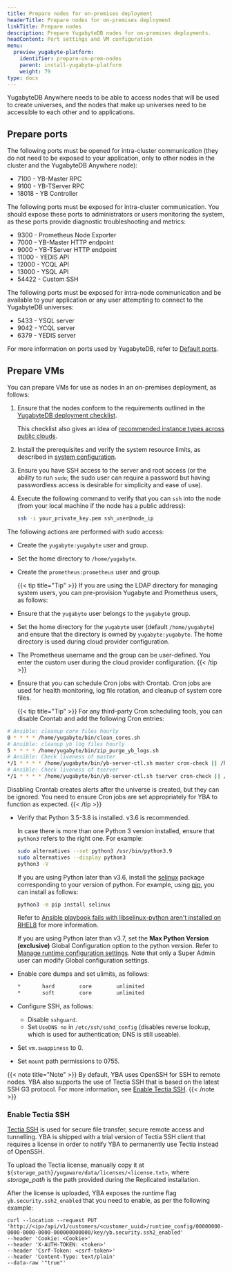 ```yaml
---
title: Prepare nodes for on-premises deployment
headerTitle: Prepare nodes for on-premises deployment
linkTitle: Prepare nodes
description: Prepare YugabyteDB nodes for on-premises deployments.
headContent: Port settings and VM configuration
menu:
  preview_yugabyte-platform:
    identifier: prepare-on-prem-nodes
    parent: install-yugabyte-platform
    weight: 79
type: docs
---
```


YugabyteDB Anywhere needs to be able to access nodes that will be used to create universes, and the nodes that make up universes need to be accessible to each other and to applications.

## Prepare ports

The following ports must be opened for intra-cluster communication (they do not need to be exposed to your application, only to other nodes in the cluster and the YugabyteDB Anywhere node):

- 7100 - YB-Master RPC
- 9100 - YB-TServer RPC
- 18018 - YB Controller

The following ports must be exposed for intra-cluster communication. You should expose these ports to administrators or users monitoring the system, as these ports provide diagnostic troubleshooting and metrics:

- 9300 - Prometheus Node Exporter
- 7000 - YB-Master HTTP endpoint
- 9000 - YB-TServer HTTP endpoint
- 11000 - YEDIS API
- 12000 - YCQL API
- 13000 - YSQL API
- 54422 - Custom SSH

The following ports must be exposed for intra-node communication and be available to your application or any user attempting to connect to the YugabyteDB universes:

- 5433 - YSQL server
- 9042 - YCQL server
- 6379 - YEDIS server

For more information on ports used by YugabyteDB, refer to [Default ports](../../../reference/configuration/default-ports).

## Prepare VMs

You can prepare VMs for use as nodes in an on-premises deployment, as follows:

1. Ensure that the nodes conform to the requirements outlined in the [YugabyteDB deployment checklist](../../../deploy/checklist/).

    This checklist also gives an idea of [recommended instance types across public clouds](../../../deploy/checklist/#public-clouds).

1. Install the prerequisites and verify the system resource limits, as described in [system configuration](../../../deploy/manual-deployment/system-config).
1. Ensure you have SSH access to the server and root access (or the ability to run `sudo`; the sudo user can require a password but having passwordless access is desirable for simplicity and ease of use).
1. Execute the following command to verify that you can `ssh` into the node (from your local machine if the node has a public address):

    ```sh
    ssh -i your_private_key.pem ssh_user@node_ip
    ```

The following actions are performed with sudo access:

- Create the `yugabyte:yugabyte` user and group.
- Set the home directory to `/home/yugabyte`.
- Create the `prometheus:prometheus` user and group.

  {{< tip title="Tip" >}}
If you are using the LDAP directory for managing system users, you can pre-provision Yugabyte and Prometheus users, as follows:

- Ensure that the `yugabyte` user belongs to the `yugabyte` group.

- Set the home directory for the `yugabyte` user (default `/home/yugabyte`) and ensure that the directory is owned by `yugabyte:yugabyte`. The home directory is used during cloud provider configuration.

- The Prometheus username and the group can be user-defined. You enter the custom user during the cloud provider configuration.
  {{< /tip >}}

- Ensure that you can schedule Cron jobs with Crontab. Cron jobs are used for health monitoring, log file rotation, and cleanup of system core files.

  {{< tip title="Tip" >}}
For any third-party Cron scheduling tools, you can disable Crontab and add the following Cron entries:

```sh
# Ansible: cleanup core files hourly
0 * * * * /home/yugabyte/bin/clean_cores.sh
# Ansible: cleanup yb log files hourly
5 * * * * /home/yugabyte/bin/zip_purge_yb_logs.sh
# Ansible: Check liveness of master
*/1 * * * * /home/yugabyte/bin/yb-server-ctl.sh master cron-check || /home/yugabyte/bin/yb-server-ctl.sh master start
# Ansible: Check liveness of tserver
*/1 * * * * /home/yugabyte/bin/yb-server-ctl.sh tserver cron-check || /home/yugabyte/bin/yb-server-ctl.sh tserver start
```

Disabling Crontab creates alerts after the universe is created, but they can be ignored. You need to ensure Cron jobs are set appropriately for YBA to function as expected.
  {{< /tip >}}

- Verify that Python 3.5-3.8 is installed. v3.6 is recommended.

    In case there is more than one Python 3 version installed, ensure that `python3` refers to the right one. For example:

    ```sh
    sudo alternatives --set python3 /usr/bin/python3.9
    sudo alternatives --display python3
    python3 -V
    ```

    If you are using Python later than v3.6, install the [selinux](https://pypi.org/project/selinux/) package corresponding to your version of python. For example, using [pip](https://pip.pypa.io/en/stable/installation/), you can install as follows:

    ```sh
    python3 -m pip install selinux
    ```

    Refer to [Ansible playbook fails with libselinux-python aren't installed on RHEL8](https://access.redhat.com/solutions/5674911) for more information.

    If you are using Python later than v3.7, set the **Max Python Version (exclusive)** Global Configuration option to the python version. Refer to [Manage runtime configuration settings](../../administer-yugabyte-platform/manage-runtime-config/). Note that only a Super Admin user can modify Global configuration settings.

- Enable core dumps and set ulimits, as follows:

    ```sh
    *       hard        core        unlimited
    *       soft        core        unlimited
    ```

- Configure SSH, as follows:

  - Disable `sshguard`.
  - Set `UseDNS no` in `/etc/ssh/sshd_config` (disables reverse lookup, which is used for authentication; DNS is still useable).

- Set `vm.swappiness` to 0.
- Set `mount` path permissions to 0755.

{{< note title="Note" >}}
By default, YBA uses OpenSSH for SSH to remote nodes. YBA also supports the use of Tectia SSH that is based on the latest SSH G3 protocol. For more information, see [Enable Tectia SSH](#enable-tectia-ssh).
{{< /note >}}

### Enable Tectia SSH

[Tectia SSH](https://www.ssh.com/products/tectia-ssh/) is used for secure file transfer, secure remote access and tunnelling. YBA is shipped with a trial version of Tectia SSH client that requires a license in order to notify YBA to permanently use Tectia instead of OpenSSH.

To upload the Tectia license, manually copy it at `${storage_path}/yugaware/data/licenses/<license.txt>`, where _storage_path_ is the path provided during the Replicated installation.

After the license is uploaded, YBA exposes the runtime flag `yb.security.ssh2_enabled` that you need to enable, as per the following example:

```shell
curl --location --request PUT 'http://<ip>/api/v1/customers/<customer_uuid>/runtime_config/00000000-0000-0000-0000-000000000000/key/yb.security.ssh2_enabled'
--header 'Cookie: <Cookie>'
--header 'X-AUTH-TOKEN: <token>'
--header 'Csrf-Token: <csrf-token>'
--header 'Content-Type: text/plain'
--data-raw '"true"'
```
